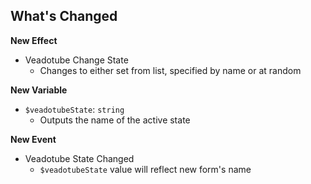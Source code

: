 ## What's Changed

**New Effect**
- Veadotube Change State
  - Changes to either set from list, specified by name or at random

**New Variable**
- `$veadotubeState`: `string`
  - Outputs the name of the active state

**New Event**
- Veadotube State Changed
  - `$veadotubeState` value will reflect new form's name